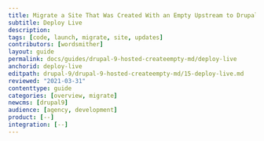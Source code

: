 ```yaml
---
title: Migrate a Site That Was Created With an Empty Upstream to Drupal 9
subtitle: Deploy Live
description: 
tags: [code, launch, migrate, site, updates]
contributors: [wordsmither]
layout: guide
permalink: docs/guides/drupal-9-hosted-createempty-md/deploy-live
anchorid: deploy-live
editpath: drupal-9/drupal-9-hosted-createempty-md/15-deploy-live.md
reviewed: "2021-03-31"
contenttype: guide
categories: [overview, migrate]
newcms: [drupal9]
audience: [agency, development]
product: [--]
integration: [--]
---
```


<Partial file="drupal-9/deploy-live.md" />
